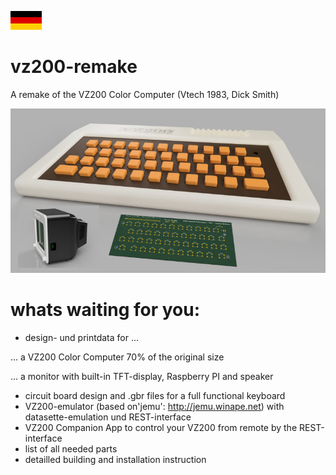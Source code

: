 [![zur deutschen Version](../images/de.png)](../README.md)

# vz200-remake
A remake of the VZ200 Color Computer (Vtech 1983, Dick Smith)

![Prototyp](../images/vz200-teaser.jpg "VZ200 - 70%")

# whats waiting for you:

* design- und printdata for ...

... a VZ200 Color Computer 70% of the original size

... a monitor with built-in TFT-display, Raspberry PI and speaker

* circuit board design and .gbr files for a full functional keyboard
* VZ200-emulator (based on'jemu': http://jemu.winape.net) with datasette-emulation und REST-interface
* VZ200 Companion App to control your VZ200 from remote by the REST-interface
* list of all needed parts
* detailled building and installation instruction
